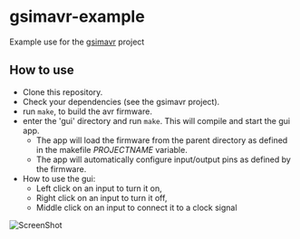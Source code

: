 # gsimavr-example

Example use for the [gsimavr](../gsimavr/) project

## How to use

* Clone this repository.
* Check your dependencies (see the gsimavr project).
* run ```make```, to build the avr firmware.
* enter the 'gui' directory and run ```make```. This will compile and start the gui app.
  * The app will load the firmware from the parent directory as defined in the makefile *PROJECTNAME* variable.
  * The app will automatically configure input/output pins as defined by the firmware.
* How to use the gui:
  * Left click on an input to turn it on,
  * Right click on an input to turn it off,
  * Middle click on an input to connect it to a clock signal

![ScreenShot](../../../gsimavr/screenshot.png)

